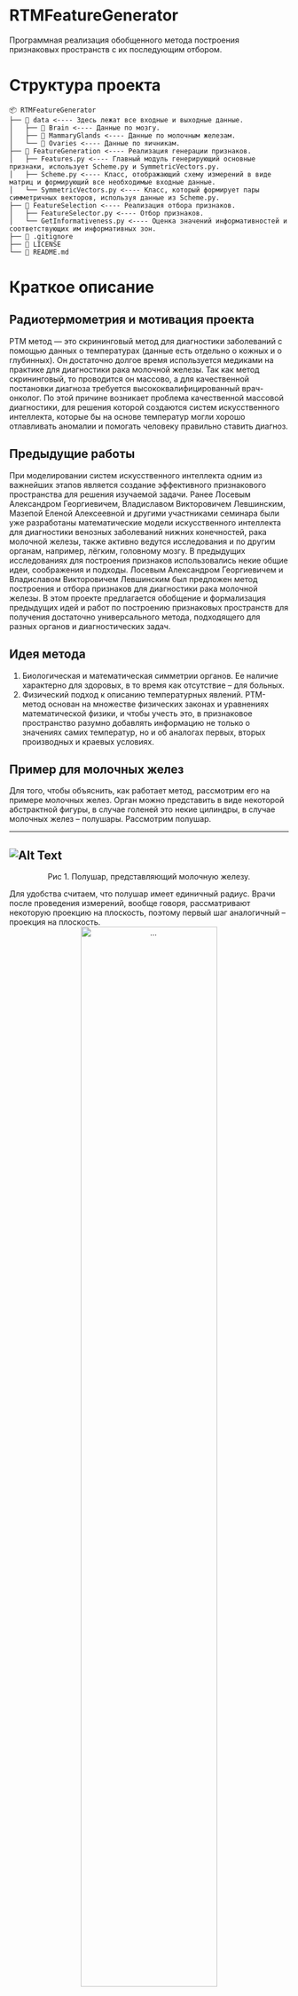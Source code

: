 # RTMFeatureGenerator
Программная реализация обобщенного метода построения признаковых пространств с их последующим отбором.

# Структура проекта
```
📦 RTMFeatureGenerator
├── 📂 data <---- Здесь лежат все входные и выходные данные.
│   ├── 📂 Brain <---- Данные по мозгу.
│   ├── 📂 MammaryGlands <---- Данные по молочным железам.
│   └── 📂 Ovaries <---- Данные по яичникам.
├── 📂 FeatureGeneration <---- Реализация генерации признаков.
│   ├── Features.py <---- Главный модуль генерирующий основные признаки, использует Scheme.py и SymmetricVectors.py.
│   ├── Scheme.py <---- Класс, отображающий схему измерений в виде матриц и формирующий все необходимые входные данные.
│   └── SymmetricVectors.py <---- Класс, который формирует пары симметричных векторов, используя данные из Scheme.py.
├── 📂 FeatureSelection <---- Реализация отбора признаков.
│   ├── FeatureSelector.py <---- Отбор признаков.
│   └── GetInformativeness.py <---- Оценка значений информативностей и соответствующих им информативных зон.
├── 📄 .gitignore
├── 📄 LICENSE
└── 📄 README.md
```
# Краткое описание

## Радиотермометрия и мотивация проекта
РТМ метод — это скрининговый метод для диагностики заболеваний с помощью данных о температурах (данные есть отдельно о кожных и о глубинных). Он достаточно долгое время используется медиками на практике для диагностики рака молочной железы. Так как метод скрининговый, то проводится он массово, а для качественной постановки диагноза требуется высококвалифицированный врач-онколог. По этой причине возникает проблема качественной массовой диагностики, для решения которой создаются систем искусственного интеллекта, которые бы на основе температур могли хорошо отлавливать аномалии и помогать человеку правильно ставить диагноз.

## Предыдущие работы
При моделировании систем искусственного интеллекта одним из важнейших этапов является создание эффективного признакового пространства для решения изучаемой задачи. Ранее Лосевым Александром Георгиевичем, Владиславом Викторовичем Левшинским, Мазепой Еленой Алексеевной и другими участниками семинара были уже разработаны математические модели искусственного интеллекта для диагностики венозных заболеваний нижних конечностей, рака молочной железы, также активно ведутся исследования и по другим органам, например, лёгким, головному мозгу. В предыдущих исследованиях для построения признаков использовались некие общие идеи, соображения и подходы. Лосевым Александром Георгиевичем и Владиславом Викторовичем Левшинским был предложен метод построения и отбора признаков для диагностики рака молочной железы. В этом проекте предлагается обобщение и формализация предыдущих идей и работ по построению признаковых пространств для получения достаточно универсального метода, подходящего для разных органов и диагностических задач.
## Идея метода
1. Биологическая и математическая симметрии органов. Ее наличие характерно для здоровых, в то время как отсутствие – для больных.
2. Физический подход к описанию температурных явлений. РТМ-метод основан на множестве физических законах и уравнениях математической физики, и чтобы учесть это, в признаковое пространство разумно добавлять информацию не только о значениях самих температур, но и об аналогах первых, вторых производных и краевых условиях. 
## Пример для молочных желез
Для того, чтобы объяснить, как работает метод, рассмотрим его на примере молочных желез. Орган можно представить в виде некоторой абстрактной фигуры, в случае голеней это некие цилиндры, в случае молочных желез – полушары. Рассмотрим полушар.

---
![Alt Text](./ProjectDescriptionFiles/Этап1MGCorrected.png)
---
<p align="center">
Рис 1. Полушар, представляющий молочную железу.
</p>
  Для удобства считаем, что полушар имеет единичный радиус. Врачи после проведения измерений, вообще говоря, рассматривают некоторую проекцию на плоскость, поэтому первый шаг аналогичный – проекция на плоскость.
<div align="center">
  <img src="./ProjectDescriptionFiles/SchemeMG.png" alt="..." width="70%"/>
</div>
<p align="center">
Рис 2. Схема измерений молочных желез
</p>
После проекции мы имеем некоторый круг единичного радиуса на плоскости.

![Alt Text](./ProjectDescriptionFiles/Этап2MGCorrected.png)  
---
<p align="center">
Рис 3. Проекция полушара на плоскость.
Следующий шаг – сопоставление полученной проекции со схемой измерений. 
</p>

![Alt Text](./ProjectDescriptionFiles/Этап3MGCorrected.png) 
---
<p align="center">
Рис 4. Проекция, сопоставленная со схемой измерений.
</p>
Здесь представлен случай для достаточно больших молочных желез, когда медики добавляют точки для более корректного фиксирования температур. Произведем непрерывную деформацию в квадратную сетку с одинаковым расстоянием между элементами. Вписываем круг в квадрат так, чтобы длина стороны квадрата была равна диаметру круга. Граница круга отображается на границу квадрата с помощью непрерывного отображения с сохранением относительного расположения точек схемы измерений. 

![Alt Text](./ProjectDescriptionFiles/Этап4MGCorrected.png) 
---
<p align="center">
Рис 5. Деформация окружности в квадрат.
</p>
В данном случае деформация произошла в квадратную сетку 5 на 5. В случае недостатка имеющихся точек, как в примере, для формирования полной сетки используется любая интерполяция для заполнения «пустых» значений. 

![Alt Text](./ProjectDescriptionFiles/Этап5MGCorrected.png) 
---
<p align="center">
Рис 6. Полученная регулярная сетка.
</p>

## Переход к матрицам
Слева-направо и сверху-вниз записываются значения температур в соответствующих точках на сетке. Так как температуры могут быть кожными и глубинными, то на каждый орган из пары приходится 2 матрицы.
В случае если орган имеет опорные точки, на каждую опорную точку приходится еще 4 матрицы, если эти точки центральные, и по 2 – если латеральные (то есть точки, относящиеся к левому или правому органу в паре). На схеме выше опорные точки – это "T1", "T2" (центральные) и "9" (латеральные). Их значение вычитается из всех остальных, чтобы смотреть относительные температуры. \
Используя ядра Собеля и конечноразностные аппроксимации можно получить матрицы аналогов первых и вторых производных с помощью сверток.
## Симметричные вектора
Для каждой пары точек проводится прямая. Относительно каждой находятся симметричные точки. Группы симметричных точек объединяются в вектора. Также рассматриваются и точки, симметричные относительно поворота. Находятся всевозможные вектора разной длины для всех прямых. Для каждой пары симметричных векторов считаются признаки, используя различные агрегатные функции.
## Информативности и информативные области
После построения множества признаков необходимо отобрать наиболее оптимальное подмножество для решения конкретной задачи. Согласно определению информативности и информативной области из работ Лосева Александра Георгиевича и Владислава Викторовича Левшинского:
информативность – это некая величина, характеризующая то, насколько хорошо один класс отделяется от другого рассматриваемым признаком.
Определим величину W – это супремум по информативности по всем возможным подобластям числовой прямой, на которой информативность имеет смысл. Информативная область – это такое подмножество числовой прямой, на котором обеспечивается достижение величины W. Первым этапом отбора является оценка информативности полученных признаков. Используется программный продукт, реализующий алгоритм, описанный в книге Константина Вячеславовича Воронцова, модифицированный под задачи радиотермометрии для учета предметной области Лосевым Александром Георгиевичем, Владиславом Викторовичем Левшинским, Анастасией Сергеевной Резниковой. Их вариант алгоритма был также оптимизирован под большое количество признаков, получаемое в следствие построения признаков. Также добавлена валидация информативности на тестовом множестве, что обеспечивает лучшую устойчивость отобранных признаков.
## Методика отбора
1. Оценка информативностей и информативных областей признаков.
2. На каждую пару симметричных векторов выбирается один наиболее информативный.
3. Отбор слабо или средне коррелирующих между собой признаков (оставляется набор признаков, максимизирующий суммарную информативность).
4. (Опционально) Проведение различных статистических тестов и на их основе выделение меньшего подмножества из несильно коррелирующих признаков.
Оценка алгоритмов классификации проводится отдельно после каждого из этапов, после чего выбирается наилучший набор признаков.

## Тестирование
В качестве метрики для оценки алгоритмов классификации использована эффективность, которая считается как среднее геометрическое из чувствительности и специфичности. \
Тестирование метода проводилось на трех разных задачах.
1. Классификация пациентов с заболеваниями молочной железы на «здоров/группа риска». Данные: 9162 пациента, из которых 8477 здоровых, 685 пациентов группы риска.
2. Определения необходимости проведения сеансов КЦГ для пациентов с нарушением сознания, где 85 пациентов с измерениями температур до и после проведения сеансов КЦГ.
3. Диагностика заболеваний яичников, то есть классификация «здоров/болен», в которой было 717 здоровых и 48 больных.

  Были протестированы различные алгоритмы классификации: LDA, QDA, логистическая регрессия, случайный лес, градиентный бустинг, метод опорных векторов, наивный байесовский классификатор. Обучение проводилось, используя стратифицированную кросс-валидацию с разделением на 5 фолдов. Для количественной балансировки использовалась техника оверсемплинга миноритарного класса SMOTE. 

Результаты (в случае молочных желез используется добавление признаков к уже существующим, предыдущий результат - значения без добавления):
| Диагностическая задача | Метрика эффективности | Предыдущий результат | Количество признаков | Алгоритм классификации
|-------------|-------------|-------------|-------------|-------------|
| Заболевания молочной железы | 0.910 (при добавлении) | 0.909 | 64 (до) / 62 (после) | Логистическая регрессия |
| Нарушения сознания (КЦГ) | 0.686  | Предыдущих результатов нет | 5 | Метод опорных векторов |
| Заболевания яичников | 0.696  | Предыдущих результатов нет | 10 | Логистическая регрессия |
---
Полное описание находится в тексте выпускной квалификационной бакалаврской работы: ["./ProjectDescriptionFiles/Полное описание (ВКР).pdf"](https://github.com/NonstandartCoder/RTMFeatureGenerator/blob/main/ProjectDescriptionFiles/%D0%9F%D0%BE%D0%BB%D0%BD%D0%BE%D0%B5%20%D0%BE%D0%BF%D0%B8%D1%81%D0%B0%D0%BD%D0%B8%D0%B5%20(%D0%92%D0%9A%D0%A0).pdf).
